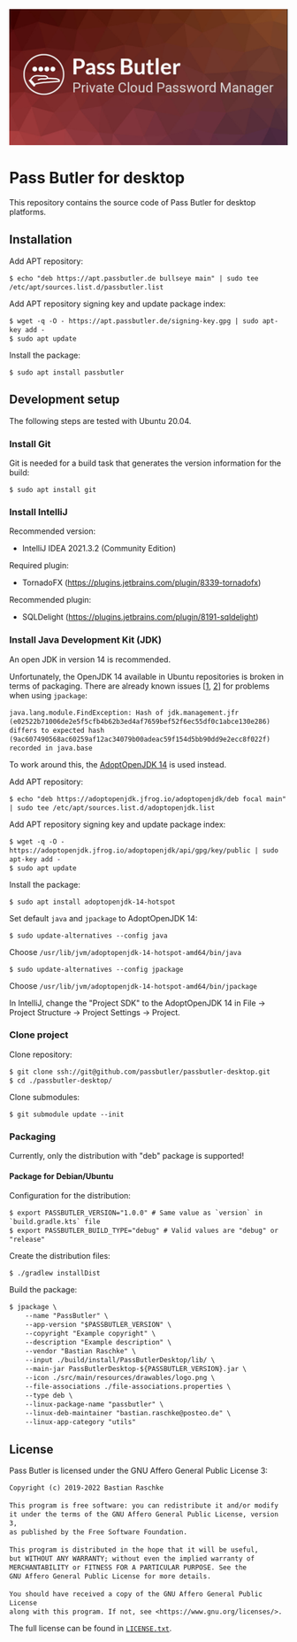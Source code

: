 <div align="center">
    <img alt="Pass Butler – Private Cloud Password Manager" src="./projectcover.jpg" width="600">
</div>

# Pass Butler for desktop

This repository contains the source code of Pass Butler for desktop platforms.

## Installation

Add APT repository:

    $ echo "deb https://apt.passbutler.de bullseye main" | sudo tee /etc/apt/sources.list.d/passbutler.list

Add APT repository signing key and update package index:

    $ wget -q -O - https://apt.passbutler.de/signing-key.gpg | sudo apt-key add -
    $ sudo apt update

Install the package:

    $ sudo apt install passbutler

## Development setup

The following steps are tested with Ubuntu 20.04.

### Install Git

Git is needed for a build task that generates the version information for the build:

    $ sudo apt install git

### Install IntelliJ

Recommended version:
- IntelliJ IDEA 2021.3.2 (Community Edition)

Required plugin:
- TornadoFX (https://plugins.jetbrains.com/plugin/8339-tornadofx)

Recommended plugin:
- SQLDelight (https://plugins.jetbrains.com/plugin/8191-sqldelight)

### Install Java Development Kit (JDK)

An open JDK in version 14 is recommended.

Unfortunately, the OpenJDK 14 available in Ubuntu repositories is broken in terms of packaging. There are already known issues [[1](https://bugs.launchpad.net/ubuntu/+source/openjdk-14/+bug/1868699), [2](https://github.com/AdoptOpenJDK/openjdk-support/issues/165)] for problems when using `jpackage`:

    java.lang.module.FindException: Hash of jdk.management.jfr (e02522b71006de2e5f5cfb4b62b3ed4af7659bef52f6ec55df0c1abce130e286) differs to expected hash (9ac607490568ac60259af12ac34079b00adeac59f154d5bb90dd9e2ecc8f022f) recorded in java.base

To work around this, the [AdoptOpenJDK 14](https://adoptopenjdk.net) is used instead.

Add APT repository:

    $ echo "deb https://adoptopenjdk.jfrog.io/adoptopenjdk/deb focal main" | sudo tee /etc/apt/sources.list.d/adoptopenjdk.list

Add APT repository signing key and update package index:

    $ wget -q -O - https://adoptopenjdk.jfrog.io/adoptopenjdk/api/gpg/key/public | sudo apt-key add -
    $ sudo apt update

Install the package:

    $ sudo apt install adoptopenjdk-14-hotspot

Set default `java` and `jpackage` to AdoptOpenJDK 14:

    $ sudo update-alternatives --config java

Choose `/usr/lib/jvm/adoptopenjdk-14-hotspot-amd64/bin/java`

    $ sudo update-alternatives --config jpackage

Choose `/usr/lib/jvm/adoptopenjdk-14-hotspot-amd64/bin/jpackage`

In IntelliJ, change the "Project SDK" to the AdoptOpenJDK 14 in File -> Project Structure -> Project Settings -> Project.

### Clone project

Clone repository:

    $ git clone ssh://git@github.com/passbutler/passbutler-desktop.git
    $ cd ./passbutler-desktop/

Clone submodules:

    $ git submodule update --init

### Packaging

Currently, only the distribution with "deb" package is supported!

#### Package for Debian/Ubuntu

Configuration for the distribution:

    $ export PASSBUTLER_VERSION="1.0.0" # Same value as `version` in `build.gradle.kts` file
    $ export PASSBUTLER_BUILD_TYPE="debug" # Valid values are "debug" or "release"

Create the distribution files:

    $ ./gradlew installDist

Build the package:

    $ jpackage \
        --name "PassButler" \
        --app-version "$PASSBUTLER_VERSION" \
        --copyright "Example copyright" \
        --description "Example description" \
        --vendor "Bastian Raschke" \
        --input ./build/install/PassButlerDesktop/lib/ \
        --main-jar PassButlerDesktop-${PASSBUTLER_VERSION}.jar \
        --icon ./src/main/resources/drawables/logo.png \
        --file-associations ./file-associations.properties \
        --type deb \
        --linux-package-name "passbutler" \
        --linux-deb-maintainer "bastian.raschke@posteo.de" \
        --linux-app-category "utils"

## License

Pass Butler is licensed under the GNU Affero General Public License 3:

    Copyright (c) 2019-2022 Bastian Raschke

    This program is free software: you can redistribute it and/or modify
    it under the terms of the GNU Affero General Public License, version 3,
    as published by the Free Software Foundation.

    This program is distributed in the hope that it will be useful,
    but WITHOUT ANY WARRANTY; without even the implied warranty of
    MERCHANTABILITY or FITNESS FOR A PARTICULAR PURPOSE. See the
    GNU Affero General Public License for more details.

    You should have received a copy of the GNU Affero General Public License
    along with this program. If not, see <https://www.gnu.org/licenses/>.

The full license can be found in [`LICENSE.txt`](LICENSE.txt).

